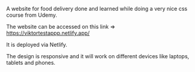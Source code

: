 A website for food delivery done and learned while doing a very nice css course from Udemy.

The website can be accessed on this link => https://viktortestappp.netlify.app/

It is deployed via Netlify.

The design is responsive and it will work on different devices like laptops, tablets and phones.
